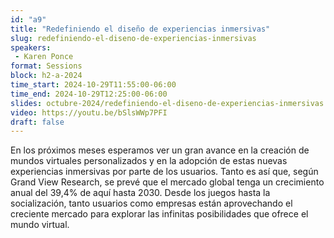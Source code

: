 ```yaml
---
id: "a9"
title: "Redefiniendo el diseño de experiencias inmersivas"
slug: redefiniendo-el-diseno-de-experiencias-inmersivas
speakers:
 - Karen Ponce
format: Sessions
block: h2-a-2024
time_start: 2024-10-29T11:55:00-06:00
time_end: 2024-10-29T12:25:00-06:00
slides: octubre-2024/redefiniendo-el-diseno-de-experiencias-inmersivas.pdf
video: https://youtu.be/bSlsWWp7PFI
draft: false
---
```


En los próximos meses esperamos ver un gran avance en la creación de mundos virtuales personalizados y en la adopción de estas nuevas experiencias inmersivas por parte de los usuarios. Tanto es así que, según Grand View Research, se prevé que el mercado global tenga un crecimiento anual del 39,4% de aquí hasta 2030. Desde los juegos hasta la socialización, tanto usuarios como empresas están aprovechando el creciente mercado para explorar las infinitas posibilidades que ofrece el mundo virtual.